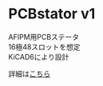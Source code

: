 # PCBstator v1

AFIPM用PCBステータ  
16極48スロットを想定  
KiCAD6により設計  

詳細は[こちら](https://sabanekko2.hatenablog.com/entry/2023/03/06/130205)